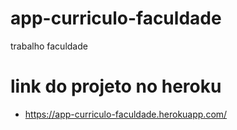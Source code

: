 # app-curriculo-faculdade
trabalho faculdade

# link do projeto no heroku
- https://app-curriculo-faculdade.herokuapp.com/
